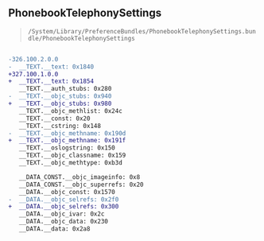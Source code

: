 ## PhonebookTelephonySettings

> `/System/Library/PreferenceBundles/PhonebookTelephonySettings.bundle/PhonebookTelephonySettings`

```diff

-326.100.2.0.0
-  __TEXT.__text: 0x1840
+327.100.1.0.0
+  __TEXT.__text: 0x1854
   __TEXT.__auth_stubs: 0x280
-  __TEXT.__objc_stubs: 0x940
+  __TEXT.__objc_stubs: 0x980
   __TEXT.__objc_methlist: 0x24c
   __TEXT.__const: 0x20
   __TEXT.__cstring: 0x148
-  __TEXT.__objc_methname: 0x190d
+  __TEXT.__objc_methname: 0x191f
   __TEXT.__oslogstring: 0x150
   __TEXT.__objc_classname: 0x159
   __TEXT.__objc_methtype: 0xb3d

   __DATA_CONST.__objc_imageinfo: 0x8
   __DATA_CONST.__objc_superrefs: 0x20
   __DATA.__objc_const: 0x1570
-  __DATA.__objc_selrefs: 0x2f0
+  __DATA.__objc_selrefs: 0x300
   __DATA.__objc_ivar: 0x2c
   __DATA.__objc_data: 0x230
   __DATA.__data: 0x2a8

```

